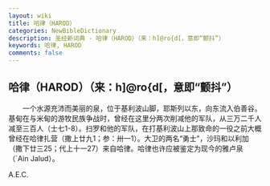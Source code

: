 ```yaml
---
layout: wiki
title: 哈律（HAROD）
categories: NewBibleDictionary
description: 圣经新词典 - 哈律（HAROD）（来：h]@ro{d[，意即“颤抖”）
keywords: 哈律, HAROD
comments: false
---
```


## 哈律（HAROD）（来：h]@ro{d[，意即“颤抖”）

　　一个水源充沛而美丽的泉，位于基利波山脚，耶斯列以东，向东流入伯善谷。基甸在与米甸的游牧民族争战时，曾经在这里分两次削减他的军队，从三万二千人减至三百人（士七1-8）。扫罗和他的军队，在打基利波山上那致命的一役之前大概曾经在哈律扎营（撒上廿九1；参：卅一1）。大卫的两名“勇士”，沙玛和以利加（撒下廿三25；代上十一27）来自哈律。哈律也许应被鉴定为现今的雅卢泉（`Ain Jalud）。

A.E.C.








